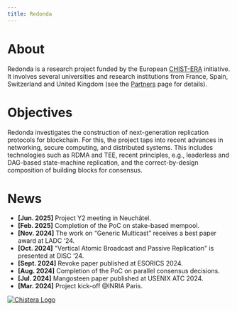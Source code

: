 ```yaml
---
title: Redonda
---
```


# About

Redonda is a research project funded by the European [CHIST-ERA](https://www.chistera.eu/) initiative.
It involves several universities and research institutions from France, Spain, Switzerland and United Kingdom (see the [Partners](partners.html) page for details).

# Objectives

Redonda investigates the construction of next-generation replication protocols for blockchain.
For this, the project taps into recent advances in networking, secure computing, and distributed systems.
This includes technologies such as RDMA and TEE, recent principles, e.g., leaderless and DAG-based state-machine replication, and the correct-by-design composition of building blocks for consensus.

# News 

* **[Jun. 2025]** Project Y2 meeting in Neuchâtel.
* **[Feb. 2025]** Completion of the PoC on stake-based mempool.
* **[Nov. 2024]** The work on “Generic Multicast” receives a best paper award at LADC ‘24.
* **[Oct. 2024]** "Vertical Atomic Broadcast and Passive Replication" is presented at DISC ‘24.
* **[Sept. 2024]** Revoke paper published at ESORICS 2024.
* **[Aug. 2024]** Completion of the PoC  on parallel consensus decisions.
* **[Jul. 2024]** Mangosteen paper published at USENIX ATC 2024.
* **[Mar. 2024]** Project kick-off @INRIA Paris.

<div class="floating-logo">
  <a href="https://www.chistera.eu" target="_blank">
    <img src="{{ '/assets/images/chistera.png'   relative_url }}" alt="Chistera Logo" />
  </a>
</div>
